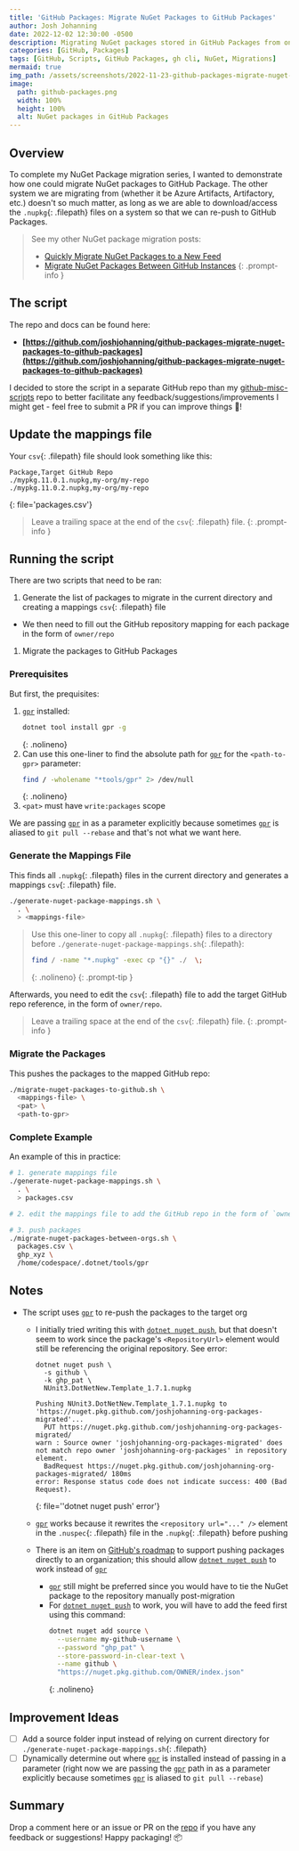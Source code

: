 ```yaml
---
title: 'GitHub Packages: Migrate NuGet Packages to GitHub Packages'
author: Josh Johanning
date: 2022-12-02 12:30:00 -0500
description: Migrating NuGet packages stored in GitHub Packages from one instance to another
categories: [GitHub, Packages]
tags: [GitHub, Scripts, GitHub Packages, gh cli, NuGet, Migrations]
mermaid: true
img_path: /assets/screenshots/2022-11-23-github-packages-migrate-nuget-packages
image:
  path: github-packages.png
  width: 100%
  height: 100%
  alt: NuGet packages in GitHub Packages
---
```


## Overview

To complete my NuGet Package migration series, I wanted to demonstrate how one could migrate NuGet packages to GitHub Package. The other system we are migrating from (whether it be Azure Artifacts, Artifactory, etc.) doesn't so much matter, as long as we are able to download/access the `.nupkg`{: .filepath} files on a system so that we can re-push to GitHub Packages.

> See my other NuGet package migration posts:
> - [Quickly Migrate NuGet Packages to a New Feed](/posts/nuget-pusher-script/)
> - [Migrate NuGet Packages Between GitHub Instances](/posts/github-packages-migrate-nuget-packages/)
{: .prompt-info }

## The script

The repo and docs can be found here: 
- **[https://github.com/joshjohanning/github-packages-migrate-nuget-packages-to-github-packages](https://github.com/joshjohanning/github-packages-migrate-nuget-packages-to-github-packages)**

I decided to store the script in a separate GitHub repo than my [github-misc-scripts](/posts/github-misc-scripts/) repo to better facilitate any feedback/suggestions/improvements I might get - feel free to submit a PR if you can improve things 🚀!

## Update the mappings file

Your `csv`{: .filepath} file should look something like this:

```
Package,Target GitHub Repo
./mypkg.11.0.1.nupkg,my-org/my-repo
./mypkg.11.0.2.nupkg,my-org/my-repo

```
{: file='packages.csv'}

> Leave a trailing space at the end of the `csv`{: .filepath} file.
{: .prompt-info }

## Running the script

There are two scripts that need to be ran:

1. Generate the list of packages to migrate in the current directory and creating a mappings `csv`{: .filepath} file
  - We then need to fill out the GitHub repository mapping for each package in the form of `owner/repo`
1. Migrate the packages to GitHub Packages

### Prerequisites

But first, the prequisites:

1. [`gpr`](https://github.com/jcansdale/gpr) installed:
   ```bash
   dotnet tool install gpr -g
   ```
   {: .nolineno}
4. Can use this one-liner to find the absolute path for [`gpr`](https://github.com/jcansdale/gpr) for the `<path-to-gpr>` parameter: 
   ```bash
   find / -wholename "*tools/gpr" 2> /dev/null
   ```
   {: .nolineno}
3. `<pat>` must have `write:packages` scope

We are passing [`gpr`](https://github.com/jcansdale/gpr) in as a parameter explicitly because sometimes [`gpr`](https://github.com/jcansdale/gpr) is aliased to `git pull --rebase` and that's not what we want here.

### Generate the Mappings File

This finds all `.nupkg`{: .filepath} files in the current directory and generates a mappings `csv`{: .filepath} file.

```bash
./generate-nuget-package-mappings.sh \
  . \
  > <mappings-file>
```

> Use this one-liner to copy all `.nupkg`{: .filepath} files to a directory before `./generate-nuget-package-mappings.sh`{: .filepath}: 
> ```bash
> find / -name "*.nupkg" -exec cp "{}" ./  \;
> ```
> {: .nolineno}
{: .prompt-tip }

Afterwards, you need to edit the `csv`{: .filepath} file to add the target GitHub repo reference, in the form of `owner/repo`.

> Leave a trailing space at the end of the `csv`{: .filepath} file.
{: .prompt-info }

### Migrate the Packages

This pushes the packages to the mapped GitHub repo:

```bash
./migrate-nuget-packages-to-github.sh \
  <mappings-file> \
  <pat> \
  <path-to-gpr>
```

### Complete Example

An example of this in practice:

```bash
# 1. generate mappings file
./generate-nuget-package-mappings.sh \
  . \
  > packages.csv

# 2. edit the mappings file to add the GitHub repo in the form of `owner/repo`

# 3. push packages
./migrate-nuget-packages-between-orgs.sh \
  packages.csv \
  ghp_xyz \
  /home/codespace/.dotnet/tools/gpr
```

## Notes

- The script uses [`gpr`](https://github.com/jcansdale/gpr) to re-push the packages to the target org
  + I initially tried writing this with [`dotnet nuget push`](https://learn.microsoft.com/en-us/dotnet/core/tools/dotnet-nuget-push), but that doesn't seem to work since the package's `<RepositoryUrl>` element would still be referencing the original repository. See error:

    ```
    dotnet nuget push \
      -s github \
      -k ghp_pat \
      NUnit3.DotNetNew.Template_1.7.1.nupkg

    Pushing NUnit3.DotNetNew.Template_1.7.1.nupkg to 'https://nuget.pkg.github.com/joshjohanning-org-packages-migrated'...
      PUT https://nuget.pkg.github.com/joshjohanning-org-packages-migrated/
    warn : Source owner 'joshjohanning-org-packages-migrated' does not match repo owner 'joshjohanning-org-packages' in repository element.
      BadRequest https://nuget.pkg.github.com/joshjohanning-org-packages-migrated/ 180ms
    error: Response status code does not indicate success: 400 (Bad Request).
    ```
    {: file='\'dotnet nuget push\' error'}

  + [`gpr`](https://github.com/jcansdale/gpr) works because it rewrites the `<repository url="..." />` element in the `.nuspec`{: .filepath} file in the `.nupkg`{: .filepath} before pushing
  + There is an item on [GitHub's roadmap](https://github.com/github/roadmap/issues/589) to support pushing packages directly to an organization; this should allow [`dotnet nuget push`](https://learn.microsoft.com/en-us/dotnet/core/tools/dotnet-nuget-push) to work instead of [`gpr`](https://github.com/jcansdale/gpr)
    - [`gpr`](https://github.com/jcansdale/gpr) still might be preferred since you would have to tie the NuGet package to the repository manually post-migration
    - For [`dotnet nuget push`](https://learn.microsoft.com/en-us/dotnet/core/tools/dotnet-nuget-push) to work, you will have to add the feed first using this command:
      ```bash
      dotnet nuget add source \
        --username my-github-username \
        --password "ghp_pat" \
        --store-password-in-clear-text \
        --name github \
        "https://nuget.pkg.github.com/OWNER/index.json"
      ```
      {: .nolineno}

## Improvement Ideas

* [ ] Add a source folder input instead of relying on current directory for `./generate-nuget-package-mappings.sh`{: .filepath} 
* [ ] Dynamically determine out where [`gpr`](https://github.com/jcansdale/gpr) is installed instead of passing in a parameter (right now we are passing the [`gpr`](https://github.com/jcansdale/gpr) path in as a parameter explicitly because sometimes [`gpr`](https://github.com/jcansdale/gpr) is aliased to `git pull --rebase`)

## Summary

Drop a comment here or an issue or PR on the [repo](https://github.com/joshjohanning/github-packages-migrate-nuget-packages-to-github-packages) if you have any feedback or suggestions! Happy packaging! 📦
